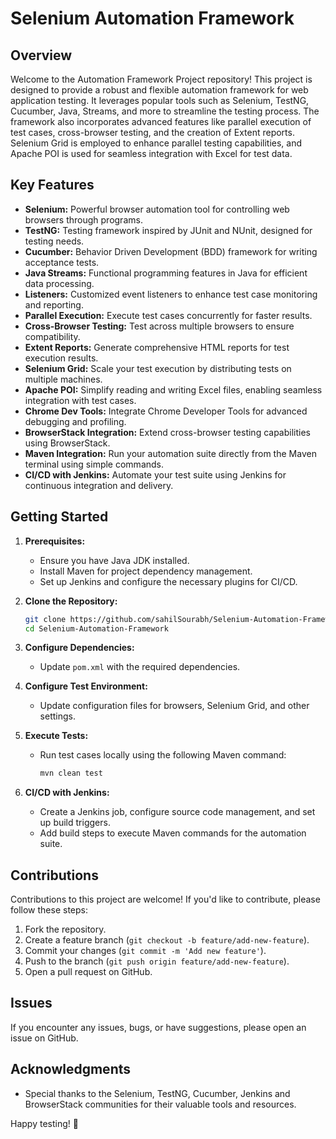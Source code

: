 # Selenium Automation Framework

## Overview

Welcome to the Automation Framework Project repository! This project is designed to provide a robust and flexible automation framework for web application testing. It leverages popular tools such as Selenium, TestNG, Cucumber, Java, Streams, and more to streamline the testing process. The framework also incorporates advanced features like parallel execution of test cases, cross-browser testing, and the creation of Extent reports. Selenium Grid is employed to enhance parallel testing capabilities, and Apache POI is used for seamless integration with Excel for test data.

## Key Features

- **Selenium:** Powerful browser automation tool for controlling web browsers through programs.
- **TestNG:** Testing framework inspired by JUnit and NUnit, designed for testing needs.
- **Cucumber:** Behavior Driven Development (BDD) framework for writing acceptance tests.
- **Java Streams:** Functional programming features in Java for efficient data processing.
- **Listeners:** Customized event listeners to enhance test case monitoring and reporting.
- **Parallel Execution:** Execute test cases concurrently for faster results.
- **Cross-Browser Testing:** Test across multiple browsers to ensure compatibility.
- **Extent Reports:** Generate comprehensive HTML reports for test execution results.
- **Selenium Grid:** Scale your test execution by distributing tests on multiple machines.
- **Apache POI:** Simplify reading and writing Excel files, enabling seamless integration with test cases.
- **Chrome Dev Tools:** Integrate Chrome Developer Tools for advanced debugging and profiling.
- **BrowserStack Integration:** Extend cross-browser testing capabilities using BrowserStack.
- **Maven Integration:** Run your automation suite directly from the Maven terminal using simple commands.
- **CI/CD with Jenkins:** Automate your test suite using Jenkins for continuous integration and delivery.

## Getting Started

1. **Prerequisites:**
   - Ensure you have Java JDK installed.
   - Install Maven for project dependency management.
   - Set up Jenkins and configure the necessary plugins for CI/CD.

2. **Clone the Repository:**
   ```bash
   git clone https://github.com/sahilSourabh/Selenium-Automation-Framework.git
   cd Selenium-Automation-Framework
   ```

3. **Configure Dependencies:**
   - Update `pom.xml` with the required dependencies.

4. **Configure Test Environment:**
   - Update configuration files for browsers, Selenium Grid, and other settings.

5. **Execute Tests:**
   - Run test cases locally using the following Maven command:
     ```bash
     mvn clean test
     ```

6. **CI/CD with Jenkins:**
   - Create a Jenkins job, configure source code management, and set up build triggers.
   - Add build steps to execute Maven commands for the automation suite.

## Contributions

Contributions to this project are welcome! If you'd like to contribute, please follow these steps:

1. Fork the repository.
2. Create a feature branch (`git checkout -b feature/add-new-feature`).
3. Commit your changes (`git commit -m 'Add new feature'`).
4. Push to the branch (`git push origin feature/add-new-feature`).
5. Open a pull request on GitHub.

## Issues

If you encounter any issues, bugs, or have suggestions, please open an issue on GitHub.

## Acknowledgments

- Special thanks to the Selenium, TestNG, Cucumber, Jenkins and BrowserStack communities for their valuable tools and resources.

Happy testing! 🚀
